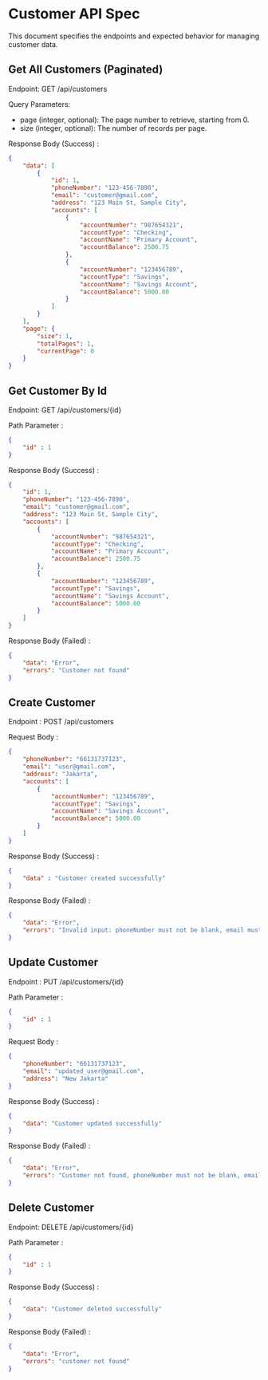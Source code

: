 # Customer API Spec

This document specifies the endpoints and expected behavior for managing customer data.

## Get All Customers (Paginated)

Endpoint: GET /api/customers

Query Parameters:
- page (integer, optional): The page number to retrieve, starting from 0.
- size (integer, optional): The number of records per page.

Response Body (Success) :

```json
{
	"data": [
		{
			"id": 1,
			"phoneNumber": "123-456-7890",
			"email": "customer@gmail.com",
			"address": "123 Main St, Sample City",
			"accounts": [
				{
					"accountNumber": "987654321",
					"accountType": "Checking",
					"accountName": "Primary Account",
					"accountBalance": 2500.75
				},
				{
					"accountNumber": "123456789",
					"accountType": "Savings",
					"accountName": "Savings Account",
					"accountBalance": 5000.00
				}
			]
		}
	],
	"page": {
		"size": 1,
		"totalPages": 1,
		"currentPage": 0
	}
}

```

## Get Customer By Id

Endpoint: GET /api/customers/{id}

Path Parameter : 

```json
{
	"id" : 1
}
```


Response Body (Success) :

```json
{
	"id": 1,
	"phoneNumber": "123-456-7890",
	"email": "customer@gmail.com",
	"address": "123 Main St, Sample City",
	"accounts": [
		{
			"accountNumber": "987654321",
			"accountType": "Checking",
			"accountName": "Primary Account",
			"accountBalance": 2500.75
		},
		{
			"accountNumber": "123456789",
			"accountType": "Savings",
			"accountName": "Savings Account",
			"accountBalance": 5000.00
		}
	]
}

```

Response Body (Failed) :

```json
{
	"data": "Error",
	"errors": "Customer not found"
}
```


## Create Customer

Endpoint : POST /api/customers

Request Body : 

```json
{
	"phoneNumber": "66131737123",
	"email": "user@gmail.com",
	"address": "Jakarta",
	"accounts": [
		{
			"accountNumber": "123456789",
			"accountType": "Savings",
			"accountName": "Savings Account",
			"accountBalance": 5000.00
		}
	]
}
```


Response Body (Success) :

```json
{
	"data" : "Customer created successfully"
}
```

Response Body (Failed) :

```json
{
	"data": "Error",
	"errors": "Invalid input: phoneNumber must not be blank, email must be valid, address must not exceed 255 characters"
}
```


## Update Customer

Endpoint : PUT /api/customers/{id}

Path Parameter : 

```json
{
	"id" : 1
}
```

Request Body : 

```json
{
	"phoneNumber": "66131737123",
	"email": "updated_user@gmail.com",
	"address": "New Jakarta"
}

```


Response Body (Success) :

```json
{
	"data": "Customer updated successfully"
}
```

Response Body (Failed) :

```json
{
	"data": "Error",
	"errors": "Customer not found, phoneNumber must not be blank, email must be valid"
}
```

## Delete Customer


Endpoint: DELETE /api/customers/{id}

Path Parameter : 

```json
{
	"id" : 1
}
```


Response Body (Success) :

```json
{
	"data": "Customer deleted successfully"
}
```

Response Body (Failed) :

```json
{
	"data": "Error",
	"errors": "customer not found"
}
```